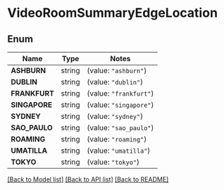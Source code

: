 # VideoRoomSummaryEdgeLocation

## Enum

Name | Type | Notes
------------ | ------------- | -------------
**ASHBURN** | string | (value: `"ashburn"`)
**DUBLIN** | string | (value: `"dublin"`)
**FRANKFURT** | string | (value: `"frankfurt"`)
**SINGAPORE** | string | (value: `"singapore"`)
**SYDNEY** | string | (value: `"sydney"`)
**SAO_PAULO** | string | (value: `"sao_paulo"`)
**ROAMING** | string | (value: `"roaming"`)
**UMATILLA** | string | (value: `"umatilla"`)
**TOKYO** | string | (value: `"tokyo"`)


[[Back to Model list]](../README.md#documentation-for-models) [[Back to API list]](../README.md#documentation-for-api-endpoints) [[Back to README]](../README.md)


